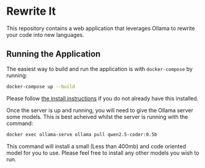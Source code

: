 # Rewrite It

This repository contains a web application that leverages Ollama to rewrite your code into new languages.

## Running the Application

The easiest way to build and run the application is with `docker-compose` by running:

```sh
docker-compose up --build
```

Please follow [the install instructions](https://docs.docker.com/compose/install/) if you do not already have this installed.

Once the server is up and running, you will need to give the Ollama server some models. This is best acheived whilst the server is running with the command:

```sh
docker exec ollama-serve ollama pull qwen2.5-coder:0.5b
```

This command will install a small (Less than 400mb) and code oriented model for you to use. Please feel free to install any other models you wish to run.


